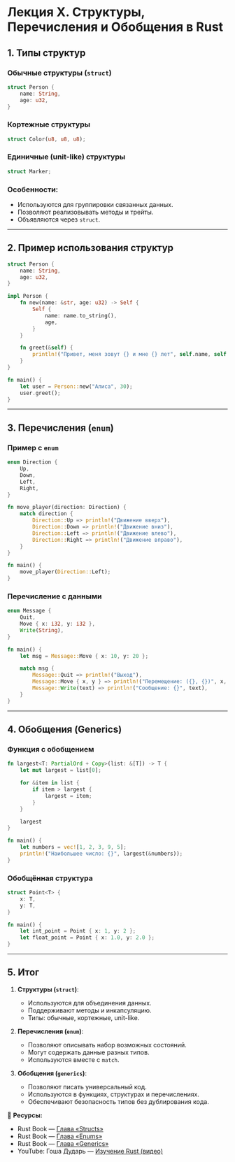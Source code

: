 # Лекция X. Структуры, Перечисления и Обобщения в Rust

## 1. Типы структур

### Обычные структуры (`struct`)

```rust
struct Person {
    name: String,
    age: u32,
}
```

### Кортежные структуры

```rust
struct Color(u8, u8, u8);
```

### Единичные (unit-like) структуры

```rust
struct Marker;
```

### Особенности:

* Используются для группировки связанных данных.
* Позволяют реализовывать методы и трейты.
* Объявляются через `struct`.

---

## 2. Пример использования структур

```rust
struct Person {
    name: String,
    age: u32,
}

impl Person {
    fn new(name: &str, age: u32) -> Self {
        Self {
            name: name.to_string(),
            age,
        }
    }

    fn greet(&self) {
        println!("Привет, меня зовут {} и мне {} лет", self.name, self.age);
    }
}

fn main() {
    let user = Person::new("Алиса", 30);
    user.greet();
}
```

---

## 3. Перечисления (`enum`)

### Пример с `enum`

```rust
enum Direction {
    Up,
    Down,
    Left,
    Right,
}

fn move_player(direction: Direction) {
    match direction {
        Direction::Up => println!("Движение вверх"),
        Direction::Down => println!("Движение вниз"),
        Direction::Left => println!("Движение влево"),
        Direction::Right => println!("Движение вправо"),
    }
}

fn main() {
    move_player(Direction::Left);
}
```

### Перечисление с данными

```rust
enum Message {
    Quit,
    Move { x: i32, y: i32 },
    Write(String),
}

fn main() {
    let msg = Message::Move { x: 10, y: 20 };

    match msg {
        Message::Quit => println!("Выход"),
        Message::Move { x, y } => println!("Перемещение: ({}, {})", x, y),
        Message::Write(text) => println!("Сообщение: {}", text),
    }
}
```

---

## 4. Обобщения (Generics)

### Функция с обобщением

```rust
fn largest<T: PartialOrd + Copy>(list: &[T]) -> T {
    let mut largest = list[0];

    for &item in list {
        if item > largest {
            largest = item;
        }
    }

    largest
}

fn main() {
    let numbers = vec![1, 2, 3, 9, 5];
    println!("Наибольшее число: {}", largest(&numbers));
}
```

### Обобщённая структура

```rust
struct Point<T> {
    x: T,
    y: T,
}

fn main() {
    let int_point = Point { x: 1, y: 2 };
    let float_point = Point { x: 1.0, y: 2.0 };
}
```

---

## 5. Итог

1. **Структуры (`struct`)**:

   * Используются для объединения данных.
   * Поддерживают методы и инкапсуляцию.
   * Типы: обычные, кортежные, unit-like.

2. **Перечисления (`enum`)**:

   * Позволяют описывать набор возможных состояний.
   * Могут содержать данные разных типов.
   * Используются вместе с `match`.

3. **Обобщения (`generics`)**:

   * Позволяют писать универсальный код.
   * Используются в функциях, структурах и перечислениях.
   * Обеспечивают безопасность типов без дублирования кода.

🚀 **Ресурсы:**

* Rust Book — [Глава «Structs»](https://doc.rust-lang.org/book/ch05-00-structs.html)
* Rust Book — [Глава «Enums»](https://doc.rust-lang.org/book/ch06-00-enums.html)
* Rust Book — [Глава «Generics»](https://doc.rust-lang.org/book/ch10-00-generics.html)
* YouTube: Гоша Дударь — [Изучение Rust (видео)](https://www.youtube.com/watch?v=Z8IhYLX6P04&list=PL0lO_mIqDDFU_3UaxCF6p98ELxXpAyHpW&index=11)